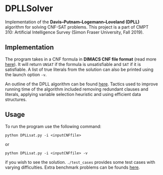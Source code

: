 # DPLLSolver
Implementation of the **Davis–Putnam–Logemann–Loveland (DPLL)** algorithm for solving CNF-SAT problems. This project is a part of CMPT 310: Artificial Intelligence Survey (Simon Fraser University, Fall 2019).

## Implementation
The program takes in a CNF formula in **DIMACS CNF file format** (read more [here](https://people.sc.fsu.edu/~jburkardt/data/cnf/cnf.html#:~:text=CNF%20is%20a%20data%20directory,example%20of%20the%20satisfiability%20problem.)). It will return `UNSAT` if the formula is unsatisfiable and `SAT` if it is satisfiable. A list of true literals from the solution can also be printed using the launch option `-v`.

An outline of the DPLL algorithm can be found [here](https://en.wikipedia.org/wiki/DPLL_algorithm). Tactics used to improve running time of the algorithm included removing redundant clauses and literals, applying variable selection heuristic and using efficient data structures. 

## Usage
To run the program use the following command:

`python DPLLsat.py -i <inputCNFfile>` 

or

`python DPLLsat.py -i <inputCNFfile> -v `

if you wish to see the solution. `./test_cases` provides some test cases with varying difficulties. Extra benchmark problems can be founds [here](https://www.cs.ubc.ca/~hoos/SATLIB/benchm.html).